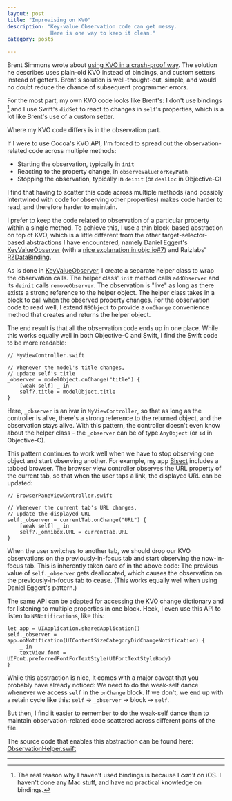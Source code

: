 ```yaml
---
layout: post
title: "Improvising on KVO"
description: "Key-value Observation code can get messy.
              Here is one way to keep it clean."
category: posts

---
```


Brent Simmons wrote about [using KVO in a crash-proof way][inessential_kvo]. The solution he describes uses plain-old KVO instead of bindings, and custom setters instead of getters. Brent's solution is well-thought-out, simple, and would no doubt reduce the chance of subsequent programmer errors.

For the most part, my own KVO code looks like Brent's: I don't use bindings [^1] and I use Swift's `didSet` to react to changes in `self`'s properties, which is a lot like Brent's use of a custom setter.

Where my KVO code differs is in the observation part.

If I were to use Cocoa's KVO API, I'm forced to spread out the observation-related code across multiple methods:

  - Starting the observation, typically in `init`
  - Reacting to the property change, in `observeValueForKeyPath`
  - Stopping the observation, typically in `deinit` (or `dealloc` in Objective-C)

I find that having to scatter this code across multiple methods (and possibly intertwined with code for observing other properties) makes code harder to read, and therefore harder to maintain.

I prefer to keep the code related to observation of a particular property within a single method. To achieve this, I use a thin block-based abstraction on top of KVO, which is a little different from the other target-selector-based abstractions I have encountered, namely Daniel Eggert's [KeyValueObserver][objc_io_kvo_code] (with a [nice explanation in objc.io#7][objc_io_kvo]) and Raizlabs' [RZDataBinding][].

As is done in [KeyValueObserver][objc_io_kvo_code], I create a separate helper class to wrap the observation calls.  The helper class' `init` method calls `addObserver` and its `deinit` calls `removeObserver`. The observation is "live" as long as there exists a strong reference to the helper object. The helper class takes in a block to call when the observed property changes. For the observation code to read well, I extend `NSObject` to provide a `onChange` convenience method that creates and returns the helper object.

The end result is that all the observation code ends up
in one place. While this works equally well in both
Objective-C and Swift, I find the Swift code to be
more readable:

    // MyViewController.swift

    // Whenever the model's title changes,
    // update self's title
    _observer = modelObject.onChange("title") {
        [weak self] _ in
        self?.title = modelObject.title
    }

Here, `_observer` is an ivar in `MyViewController`, so that as long as the controller is alive, there's a strong reference to the returned object, and the observation stays alive. With this pattern, the controller doesn't even know about the helper class - the `_observer` can be of type `AnyObject` (or `id` in Objective-C).

This pattern continues to work well when we have to stop
observing one object and start observing another. For
example, my app [Bisect][] includes a tabbed browser. The browser view controller observes the URL property of the current tab, so that when the user taps a link, the displayed URL can be updated:

    // BrowserPaneViewController.swift

    // Whenever the current tab's URL changes,
    // update the displayed URL
    self._observer = currentTab.onChange("URL") {
        [weak self] _ in
        self?._omnibox.URL = currentTab.URL
    }

When the user switches to another tab, we should drop our KVO observations on the previously-in-focus tab and start observing the now-in-focus tab. This is inherently taken care of in the above code: The previous value of `self._observer` gets deallocated, which causes the observation on the previously-in-focus tab to cease.
(This works equally well when using Daniel Eggert's pattern.)

The same API can be adapted for accessing the KVO change dictionary and for listening to multiple properties in one block. Heck, I even use this API to listen to `NSNotification`s, like this:

~~~
let app = UIApplication.sharedApplication()
self._observer = app.onNotification(UIContentSizeCategoryDidChangeNotification) {
    _ in
    textView.font = UIFont.preferredFontForTextStyle(UIFontTextStyleBody)
}
~~~

While this abstraction is nice, it comes with a major caveat that you probably have already noticed: We need to do the weak-self dance whenever we access `self` in the `onChange` block. If we don't, we end up with a retain cycle like this: `self` &rarr; `_observer` &rarr; block &rarr; `self`.

But then, I find it easier to remember to do the
weak-self dance than to maintain observation-related code scattered across different parts of the file.

The source code that enables this abstraction can be found here:  
[ObservationHelper.swift][]

[inessential_kvo]: http://inessential.com/2015/05/14/how_not_to_crash_1_kvo_and_manual_bind

[kvo_feels_so_wrong]: http://www.ianthehenry.com/2014/5/4/kvo-101/

[objc_io_kvo]: http://www.objc.io/issue-7/key-value-coding-and-observing.html#observing_changes
[objc_io_kvo_code]: https://github.com/objcio/issue-7-lab-color-space-explorer/blob/master/Lab%20Color%20Space%20Explorer/KeyValueObserver.m
[objc.io#7]: http://www.objc.io/issue-7/
[RZDataBinding]: https://github.com/Raizlabs/RZDataBinding

[Bisect]: http://bisectapp.com/
[ObservationHelper.swift]: https://gist.github.com/roop/83b13cae7296e5748113

---

[^1]: The real reason why I haven't used bindings is
      because I _can't_ on iOS. I haven't done 
      any Mac stuff, and have no practical knowledge
      on bindings.

[^2]: RZDataBinding's observation API differs
      from Daniel Eggert's API in one significant
      way: instead of returning the helper object, it
      is held onto internally by making it an
      associated object of the observed object.
